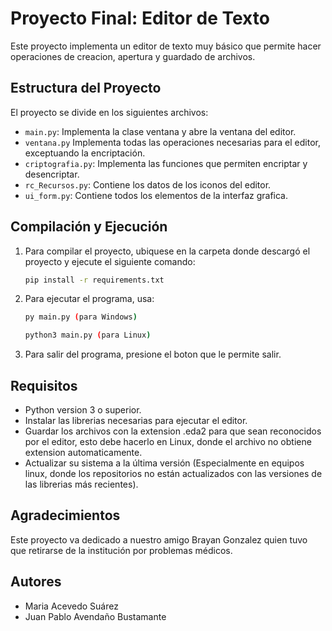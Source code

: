 
# Proyecto Final: Editor de Texto

Este proyecto implementa un editor de texto muy básico que permite hacer operaciones de 
creacion, apertura y guardado de archivos. 

## Estructura del Proyecto

El proyecto se divide en los siguientes archivos:

- `main.py`: Implementa la clase ventana y abre la ventana del editor.
- `ventana.py` Implementa todas las operaciones necesarias para el editor, exceptuando la encriptación.
- `criptografia.py`: Implementa las funciones que permiten encriptar y desencriptar.
- `rc_Recursos.py`: Contiene los datos de los iconos del editor.
- `ui_form.py`: Contiene todos los elementos de la interfaz grafica.
## Compilación y Ejecución

1. Para compilar el proyecto, ubiquese en la carpeta donde descargó el proyecto y ejecute el siguiente comando:

    ```bash
    pip install -r requirements.txt
    ```

2. Para ejecutar el programa, usa:

    ```bash
    py main.py (para Windows)
    ```

    ```bash
    python3 main.py (para Linux)
    ```

4. Para salir del programa, presione el boton que le permite salir.

## Requisitos

- Python version 3 o superior.
- Instalar las librerias necesarias para ejecutar el editor.
- Guardar los archivos con la extension .eda2 para que sean reconocidos por el editor, esto debe hacerlo en Linux, donde el archivo no obtiene extension automaticamente.
- Actualizar su sistema a la última versión (Especialmente en equipos linux, donde los repositorios no están actualizados con las versiones de las librerias más recientes).

## Agradecimientos

Este proyecto va dedicado a nuestro amigo Brayan Gonzalez quien tuvo que retirarse de la institución por problemas médicos.

## Autores

- Maria Acevedo Suárez
- Juan Pablo Avendaño Bustamante